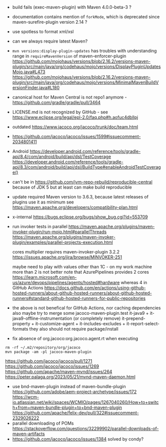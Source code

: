 * build fails (exec-maven-plugin) with Maven 4.0.0-beta-3 ?

* documentation contains mention of `forkMode`, which is deprecated since maven-surefire-plugin version 2.14 ?
* use spotless to format xml/xsl
* can we always require latest Maven?
* `mvn versions:display-plugin-updates` has troubles with understanding range in `requireMavenVersion` of maven-enforcer-plugin
  https://github.com/mojohaus/versions/blob/2.16.2/versions-maven-plugin/src/main/java/org/codehaus/mojo/versions/DisplayPluginUpdatesMojo.java#L473
  https://github.com/mojohaus/versions/blob/2.16.2/versions-maven-plugin/src/main/java/org/codehaus/mojo/versions/MinimalMavenBuildVersionFinder.java#L180
* canonical host for Maven Central is not repo1 anymore - https://github.com/gradle/gradle/pull/3464
* LICENSE.md is not recognized by GitHub - see https://www.eclipse.org/legal/epl-2.0/faq.php#h.aofuc4dbllpj
* outdated https://www.jacoco.org/jacoco/trunk/doc/team.html
* https://github.com/jacoco/jacoco/issues/1599#issuecomment-2034801411
* Android
  https://developer.android.com/reference/tools/gradle-api/8.4/com/android/build/api/dsl/TestCoverage
  https://developer.android.com/reference/tools/gradle-api/8.3/com/android/build/api/dsl/BuildType#enableAndroidTestCoverage()
* can't be in https://github.com/jvm-repo-rebuild/reproducible-central
  because of JDK 5
  but at least can make build reproducible
* update required Maven version to 3.6.3, because
  latest releases of plugins use it as minimum
  see https://maven.apache.org/developers/compatibility-plan.html
* x-internal
  https://bugs.eclipse.org/bugs/show_bug.cgi?id=553709
* run invoker tests in parallel
  https://maven.apache.org/plugins/maven-invoker-plugin/run-mojo.html#parallelThreads
  https://maven.apache.org/plugins/maven-invoker-plugin/examples/parallel-projects-execution.html

  cores multiplier requires maven-invoker-plugin 3.2.2
  https://issues.apache.org/jira/browse/MINVOKER-251

  maybe need to play with values other than 1C - on my work machine more than 2 is not better
  note that AzurePipelines provides 2 cores
  https://learn.microsoft.com/en-us/azure/devops/pipelines/agents/hosted#hardware
  whereas 4 in GitHub Actions
  https://docs.github.com/en/actions/using-github-hosted-runners/about-github-hosted-runners/about-github-hosted-runners#standard-github-hosted-runners-for-public-repositories
* the above is not benefical for GitHub Actions, nor caching dependencies
  also maybe try to merge some jacoco-maven-plugin.test
    it-java9 + it-java9-offline-instrumentation (or completely remove)
    it-prepend-property + it-customize-agent + it-includes-excludes + it-report-select-formats
  they also should not require package/install
* fix absence of org.jacoco:org.jacoco.agent.rt when executing
```
rm -rf ~/.m2/repository/org/jacoco
mvn package -am -pl jacoco-maven-plugin
```
https://github.com/jacoco/jacoco/pull/1271
https://github.com/jacoco/jacoco/issues/1269
https://github.com/apache/maven-mvnd/issues/264
https://peter.palaga.org/2023/05/21/mvnd-maven-daemon.html
* use bnd-maven-plugin instead of maven-bundle-plugin
  https://github.com/adobe/aem-project-archetype/issues/172
  https://wcm-io.atlassian.net/wiki/spaces/WCMIO/pages/1267040260/How+to+switch+from+maven-bundle-plugin+to+bnd-maven-plugin
  https://github.com/apache/felix-dev/pull/322#issuecomment-2329026222
* parallel downloading of POMs
  https://stackoverflow.com/questions/32299902/parallel-downloads-of-maven-artifacts
* https://github.com/jacoco/jacoco/issues/1384 solved by condy?
